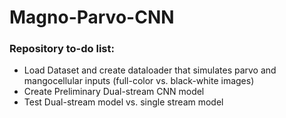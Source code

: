 # Magno-Parvo-CNN

### Repository to-do list:
* Load Dataset and create dataloader that simulates parvo and mangocellular inputs (full-color vs. black-white images)
* Create Preliminary Dual-stream CNN model
* Test Dual-stream model vs. single stream model